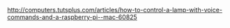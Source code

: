 http://computers.tutsplus.com/articles/how-to-control-a-lamp-with-voice-commands-and-a-raspberry-pi--mac-60825
